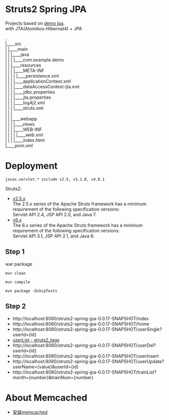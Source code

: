 Struts2 Spring JPA
===============

Projects based on [demo jpa](https://github.com/xiaobin80/demo-jpa-spring-boot2-mysql).    
  with JTA(Atomikos-Hibernat4) + JPA

.        
|____src        
| |____main        
| | |____java        
| | | |____com.example.demo    
| | |____resources    
| | | |____META-INF    
| | | | |____persistence.xml    
| | | |____applicationContext.xml    
| | | |____dataAccessContext-jta.xml    
| | | |____jdbc.properties    
| | | |____jta.properties    
| | | |____log4j2.xml    
| | | |____struts.xml     
| | |        
| | |____webapp        
| | | |____views       
| | | |____WEB-INF        
| | | | |____web.xml        
| | | |____index.html        
|____pom.xml           


# Deployment
```
javax.servlet.* include v2.5, v3.1.0, v4.0.1
```
Struts2:
- [v2.5.x](https://struts.apache.org/announce-2020.html)    
The 2.5.x series of the Apache Struts framework has a minimum requirement of the following specification versions:    
Servlet API 2.4, JSP API 2.0, and Java 7.
- [v6.x](https://struts.apache.org/announce-2022.html)    
The 6.x series of the Apache Struts framework has a minimum requirement of the following specification versions:    
Servlet API 3.1, JSP API 2.1, and Java 8.


## Step 1
war package
```
mvn clean
```

```
mvn compile
```

```
mvn package -DskipTests
```


## Step 2
- http://localhost:8080/struts2-spring-jpa-0.0.17-SNAPSHOT/index
- http://localhost:8080/struts2-spring-jpa-0.0.17-SNAPSHOT/home
- http://localhost:8080/struts2-spring-jpa-0.0.17-SNAPSHOT/userSingle?userId={id}
- [userList - struts2_tags](http://localhost:8080/struts2-spring-jpa-0.0.17-SNAPSHOT/userList)
- http://localhost:8080/struts2-spring-jpa-0.0.17-SNAPSHOT/userDel?userId={id}
- http://localhost:8080/struts2-spring-jpa-0.0.17-SNAPSHOT/userInsert
- http://localhost:8080/struts2-spring-jpa-0.0.17-SNAPSHOT/userUpdate?userName={value}&userId={id}
- http://localhost:8080/struts2-spring-jpa-0.0.17-SNAPSHOT/trainList?month={number}&trainNum={number}


# About Memcached
- [安装memcached](https://tdtc-hrb.github.io/csdn/post/ops_memcached_ubuntu/)
